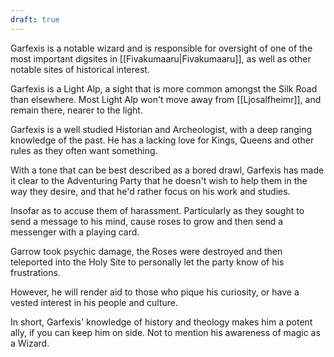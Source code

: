 ```yaml
---
draft: true
---
```

Garfexis is a notable wizard and is responsible for oversight of one of the most important digsites in [[Fivakumaaru|Fivakumaaru]], as well as other notable sites of historical interest.

Garfexis is a Light Alp, a sight that is more common amongst the Silk Road than elsewhere. Most Light Alp won't move away from [[Ljosalfheimr]], and remain there, nearer to the light.

Garfexis is a well studied Historian and Archeologist, with a deep ranging knowledge of the past. He has a lacking love for Kings, Queens and other rules as they often want something. 

With a tone that can be best described as a bored drawl, Garfexis has made it clear to the Adventuring Party that he doesn't wish to help them in the way they desire, and that he'd rather focus on his work and studies.

Insofar as to accuse them of harassment. Particularly as they sought to send a message to his mind, cause roses to grow and then send a messenger with a playing card. 

Garrow took psychic damage, the Roses were destroyed and then teleported into the Holy Site to personally let the party know of his frustrations.

However, he will render aid to those who pique his curiosity, or have a vested interest in his people and culture.

In short, Garfexis' knowledge of history and theology makes him a potent ally, if you can keep him on side. Not to mention his awareness of magic as a Wizard.
